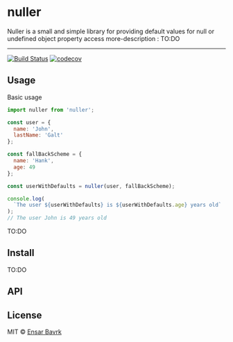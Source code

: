 # nuller

Nuller is a small and simple library for providing default values for null or undefined object property access
more-description : TO:DO

<hr />

[![Build Status](https://travis-ci.org/mrFunkyWisdom/nuller.svg?branch=master)](https://travis-ci.org/mrFunkyWisdom/nuller)
[![codecov](https://codecov.io/gh/mrFunkyWisdom/nuller/branch/master/graph/badge.svg)](https://codecov.io/gh/mrFunkyWisdom/nuller)

## Usage

Basic usage

```javascript
import nuller from 'nuller';

const user = {
  name: 'John',
  lastName: 'Galt'
};

const fallBackScheme = {
  name: 'Hank',
  age: 49
};

const userWithDefaults = nuller(user, fallBackScheme);

console.log(
  `The user ${userWithDefaults} is ${userWithDefaults.age} years old`
);
// The user John is 49 years old
```

TO:DO

## Install

TO:DO

## API

## License

MIT © [Ensar Bavrk](https://github.com/mrFunkyWisdom)
